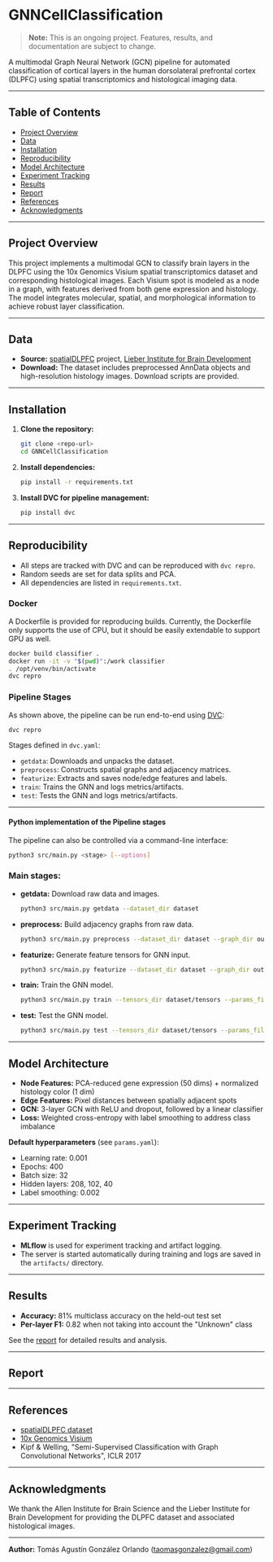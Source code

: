 # GNNCellClassification

> **Note:** This is an ongoing project. Features, results, and documentation are subject to change.

A multimodal Graph Neural Network (GCN) pipeline for automated classification of cortical layers in the human dorsolateral prefrontal cortex (DLPFC) using spatial transcriptomics and histological imaging data.

---

## Table of Contents

- [Project Overview](#project-overview)
- [Data](#data)
- [Installation](#installation)
- [Reproducibility](#reproducibility)
- [Model Architecture](#model-architecture)
- [Experiment Tracking](#experiment-tracking)
- [Results](#results)
- [Report](#report)
- [References](#references)
- [Acknowledgments](#acknowledgments)

---

## Project Overview

This project implements a multimodal GCN to classify brain layers in the DLPFC using the 10x Genomics Visium spatial transcriptomics dataset and corresponding histological images. Each Visium spot is modeled as a node in a graph, with features derived from both gene expression and histology. The model integrates molecular, spatial, and morphological information to achieve robust layer classification.

---

## Data

- **Source:** [spatialDLPFC](https://github.com/LieberInstitute/spatialDLPFC) project, [Lieber Institute for Brain Development](https://www.libd.org/)
- **Download:** The dataset includes preprocessed AnnData objects and high-resolution histology images. Download scripts are provided.

---

## Installation

1. **Clone the repository:**
   ```bash
   git clone <repo-url>
   cd GNNCellClassification
   ```

2. **Install dependencies:**
   ```bash
   pip install -r requirements.txt
   ```

3. **Install DVC for pipeline management:**
   ```bash
   pip install dvc
   ```
---

## Reproducibility

- All steps are tracked with DVC and can be reproduced with `dvc repro`.
- Random seeds are set for data splits and PCA.
- All dependencies are listed in `requirements.txt`.

### Docker

A Dockerfile is provided for reproducing builds. Currently, the Dockerfile only supports the use of
CPU, but it should be easily extendable to support GPU as well.

  ```bash
  docker build classifier .
  docker run -it -v "$(pwd)":/work classifier
  . /opt/venv/bin/activate
  dvc repro
  ```

### Pipeline Stages

As shown above, the pipeline can be run end-to-end using [DVC](https://dvc.org/):

```bash
dvc repro
```

Stages defined in `dvc.yaml`:
- `getdata`: Downloads and unpacks the dataset.
- `preprocess`: Constructs spatial graphs and adjacency matrices.
- `featurize`: Extracts and saves node/edge features and labels.
- `train`: Trains the GNN and logs metrics/artifacts.
- `test`: Tests the GNN and logs metrics/artifacts.

---

#### Python implementation of the Pipeline stages

The pipeline can also be controlled via a command-line interface:

```bash
python3 src/main.py <stage> [--options]
```

### Main stages:

- **getdata:** Download raw data and images.
  ```bash
  python3 src/main.py getdata --dataset_dir dataset
  ```

- **preprocess:** Build adjacency graphs from raw data.
  ```bash
  python3 src/main.py preprocess --dataset_dir dataset --graph_dir out/graphs
  ```

- **featurize:** Generate feature tensors for GNN input.
  ```bash
  python3 src/main.py featurize --dataset_dir dataset --graph_dir out/graphs --tensors_dir dataset/tensors --params_file params.yaml
  ```

- **train:** Train the GNN model.
  ```bash
  python3 src/main.py train --tensors_dir dataset/tensors --params_file params.yaml
  ```

- **test:** Test the GNN model.
  ```bash
  python3 src/main.py test --tensors_dir dataset/tensors --params_file params.yaml
  ```
---

## Model Architecture

- **Node Features:** PCA-reduced gene expression (50 dims) + normalized histology color (1 dim)
- **Edge Features:** Pixel distances between spatially adjacent spots
- **GCN:** 3-layer GCN with ReLU and dropout, followed by a linear classifier
- **Loss:** Weighted cross-entropy with label smoothing to address class imbalance

**Default hyperparameters** (see `params.yaml`):
- Learning rate: 0.001
- Epochs: 400
- Batch size: 32
- Hidden layers: 208, 102, 40
- Label smoothing: 0.002

---

## Experiment Tracking

- **MLflow** is used for experiment tracking and artifact logging.
- The server is started automatically during training and logs are saved in the `artifacts/` directory.

---

## Results

- **Accuracy:** 81% multiclass accuracy on the held-out test set
- **Per-layer F1:** 0.82 when not taking into account the "Unknown" class

See the [report](#report) for detailed results and analysis.


---

## Report


---

## References

- [spatialDLPFC dataset](https://github.com/LieberInstitute/spatialDLPFC)
- [10x Genomics Visium](https://www.10xgenomics.com/products/spatial-gene-expression)
- Kipf & Welling, "Semi-Supervised Classification with Graph Convolutional Networks", ICLR 2017

---

## Acknowledgments

We thank the Allen Institute for Brain Science and the Lieber Institute for Brain Development for providing the DLPFC dataset and associated histological images.

---

**Author:** Tomás Agustín González Orlando (taomasgonzalez@gmail.com)
